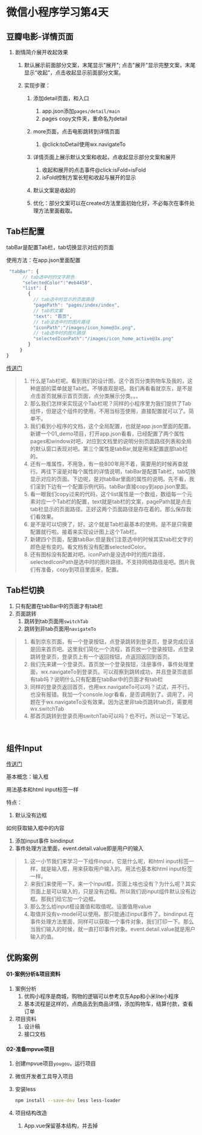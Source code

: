 # 微信小程序学习第4天



## 豆瓣电影-详情页面

1. 剧情简介展开收起效果

   1. 默认展示前面部分文案，末尾显示"展开"; 点击"展开"显示完整文案，末尾显示“收起”，点击收起显示前面部分文案。

   2. 实现步骤：

      1. 添加detail页面，和入口

         1. app.json添加`pages/detail/main`
         2. pages copy文件夹，重命名为detail

      2. more页面，点击电影跳转到详情页面

         1. @click:toDetail使用wx.navigateTo

      3. 详情页面上展示默认文案和收起，点收起显示部分文案和展开

         1. 收起和展开的点击事件@click:isFold=isFold
         2. isFold控制方案长短和收起与展开的显示

      4. 默认文案是收起的

      5. 优化：部分文案可以在created方法里面初始化好，不必每次在事件处理方法里面截取。

         

## Tab栏配置

tabBar是配置Tab栏，tab切换显示对应的页面

使用方法：在app.json里面配置

```js
 "tabBar": {
      // tab选中时的文字颜色
      "selectedColor":"#eb4450",
      "list": [
        {
          // tab选中时显示的页面路径
          "pagePath": "pages/index/index",
          // tab的文案
          "text": "首页",
          // tab没选中时的图片路径
          "iconPath":"/images/icon_home@3x.png",
          // tab选中时的图片路径
          "selectedIconPath":"/images/icon_home_active@3x.png"
        }
     }
}
```



[传送门](https://developers.weixin.qq.com/miniprogram/dev/reference/configuration/app.html#tabBar)

>1. 什么是Tab栏呢。看到我们的设计图，这个首页分类购物车及我的，这种底部的菜单就是Tab栏。不够直观是吧。我们再看看就京东，是不是点击首页就展示首页页面，点分类展示分类。。。
>2. 那么我们怎样来实现这个Tab栏呢？同样的小程序里为我们提供了Tab组件，但是这个组件的使用，不用当标签使用，直接配置就可以了。简单不。
>3. 我们看到小程序的文档，这个全局配置，也就是app.json里面的配置。新建一个01_demo项目，打开app.json看看，已经配置了两个属性pages和window对吧，对应到文档里的说明分别页面路径列表和全局的默认窗口表现对吧。第三个属性是tabBar,就是用来配置底部tab栏的。
>4. 还有一堆属性，不用急，有一些800年用不着，需要用的时候再查就行。再往下滚是对每个属性的详情说明，tabBar是配置Tab栏，tab切换显示对应的页面。下边呢，是对tabBar里面的属性的说明。先不看，我们滚到下边有一个配置示例代码。tabBar直接copy到app.json里面。
>5. 看一眼我们copy过来的代码，这个list属性是一个数组，数组每一个元素对应一个Tab栏的配置，text就是tab栏的文案，pagePath就是点击tab栏显示的页面路径。正好这两个页面路径是存在着的。那么保存我们看效果。
>6. 是不是可以切换了，好。这个就是Tab栏最基本的使用。是不是只需要配置就行啦。接着来实现设计图上这个Tab栏。
>7. 新建四个页面，配置tabBar.但是我们注意选中的时候其实tab栏文字的颜色是有变的。看文档有没有配置selectedColor。
>8. 还有图标没有配置对吧。iconPath是没选中时的图片路径，selectedIconPath是选中时的图片路径。不支持网络路径是吧。图片我们有准备，copy到项目里面来，配置。



## Tab栏切换

1. 只有配置在tabBar中的页面才有tab栏
2. 页面跳转
   1. 跳转到tab页面用`switchTab`
   2. 跳转到非tab页面用`navigateTo`

> 1. 看到京东页面，有一个登录按钮，点登录跳转到登录页，登录完成应该是回来首页吧。这里我们简化一个流程，首页放一个登录按钮，点登录跳转登录页，登录页上有一个返回按钮，点返回返回到首页。
> 2. 我们先来建一个登录页。首页放一个登录按钮，注册事件，事件处理里面，wx.navigateTo到登录页。可以观察到跳转成功，并且登录页底部有tab吗？说明什么只有配置在tabBar中的页面才有tab栏
> 3. 同样的登录页返回首页，也用wx.navigateTo可以吗？试试，并不行。也没有报错。我加一个console.logr看看，是否调用到了。调用了，问题在于wx.navigateTo没有效果。因为这里非tab页跳转tab页，需要用wx.switchTab
> 4. 那首页跳转到登录页用switchTab可以吗？也不行。所以记一下笔记。

​	

## 组件Input

[传送门](https://developers.weixin.qq.com/miniprogram/dev/component/input.html)

基本概念：输入框

用法基本和html input标签一样

特点：

1. 默认没有边框

如何获取输入框中的内容

1. 添加input事件 bindinput
2. 事件处理方法里面，event.detail.value即是用户的输入

> 1. 这一小节我们来学习一下组件input，它是什么呢，和html input标签一样，就是输入框，用来获取用户输入的。用法也基本和html input标签一样。
> 2. 来我们来使用一下。来一个input框，页面上啥也没有？为什么呢？其实页面上是可以输入的，只是没有边框。所以我们说input组件默认没有边框。那我们给它加一个边框。
> 3. 那么怎么给input框设置值和取值呢。设置值用value
> 4. 取值并没有v-model可以使用。那只能通过input事件了。bindinput.在事件处理方法里面，同样可以获取一个事件对象，我们打印一下。那么当我们输入的时候，就一直打印事件对象。event.detail.value就是用户输入的值。



## 优购案例

#### 01-案例分析&项目资料

1. 案例分析
   1. 优购小程序是商城，购物的逻辑可以参考京东App和小米lite小程序
   2. 基本流程是这样的，点商品去到商品详情，添加购物车，结算付款，查看订单
2. 项目资料
   1. 设计稿
   2. 接口文档

#### 02-准备mpvue项目

1. 创建mpvue项目`yougou`，运行项目

2. 微信开发者工具导入项目

3. 安装less

   ```bash
   npm install --save-dev less less-loader
   ```

3. 项目结构改造
   1. App.vue保留基本结构，并去掉<template>
   2. pages文件夹copy一份命令为home,修改index.vue为基本结构
   3. app.json删掉tabBar的配置，pages属性添加home页面路径，删掉其它
   4. static目录下清空

#### 03- tarBar设置

1. 创建四个页面home,cart,category,me
2. copy tabBar配置



## 优购案例-首页

#### 01-静态页面-设置标题

```json
{
  "navigationBarTitleText": "优购",
  "navigationBarBackgroundColor": "#eb4450",
  "navigationBarTextStyle": "white"
}
```

#### 02- 静态页面-头部搜索

​	1. icon和input框

#### 03- 静态页面-轮播图

1. swiper组件
2. circular="true"无限轮播

#### 04- 静态页面-分类导航区域

1. display:flex展示四张图片

#### 05- 静态页面-楼层区域

#### 06-封装wx.request

#### 07-渲染轮播图部分

接口：/api/public/v1/home/swiperdata

#### 08-渲染分类导航部分

接口：/api/public/v1/home/catitems

#### 09-渲染楼层部分

接口：/api/public/v1/home/floordata



## 优购案例-分类

1. #### 静态页面

   1. 将头部搜索区域封装为组件

   2. 主体部分需要占满剩下屏幕

      ```css
        position: absolute;
        top: 100rpx;
        left: 0;
        right: 0;
        bottom: 0;
      ```

   3.主体部分添加滚动样式

2. #### 获取数据&渲染数据







